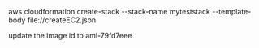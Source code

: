 aws cloudformation create-stack --stack-name myteststack --template-body file://createEC2.json

update the image id to ami-79fd7eee

